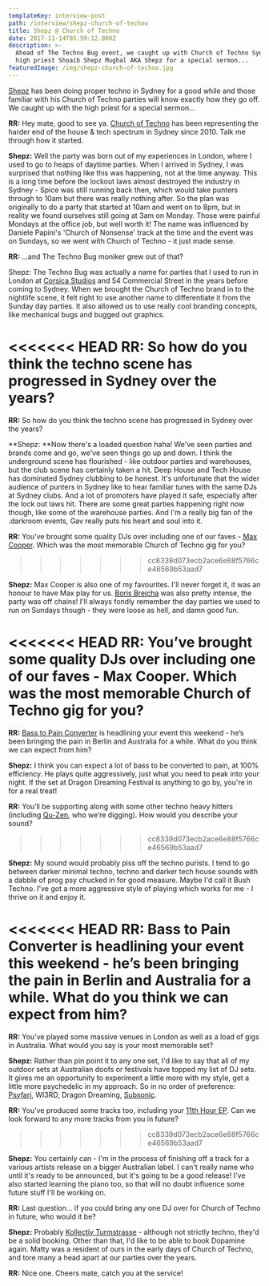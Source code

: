 ```yaml
---
templateKey: interview-post
path: /interview/shepz-church-of-techno
title: Shepz @ Church of Techno
date: 2017-11-14T05:59:12.000Z
description: >-
  Ahead of The Techno Bug event, we caught up with Church of Techno Sydney's
  high priest Shoaib Shepz Mughal AKA Shepz for a special sermon...
featuredImage: /img/shepz-church-of-techno.jpg
---
```

[Shepz](https://www.facebook.com/Shepz-156972351076686/) has been doing proper techno in Sydney for a good while and those familiar with his Church of Techno parties will know exactly how they go off. We caught up with the high priest for a special sermon...

**RR:** Hey mate, good to see ya. [Church of Techno](https://www.facebook.com/Church-of-Techno-137093736302751/) has been representing the harder end of the house & tech spectrum in Sydney since 2010. Talk me through how it started.

**Shepz:** Well the party was born out of my experiences in London, where I used to go to heaps of daytime parties. When I arrived in Sydney, I was surprised that nothing like this was happening, not at the time anyway. This is a long time before the lockout laws almost destroyed the industry in Sydney - Spice was still running back then, which would take punters through to 10am but there was really nothing after. So the plan was originally to do a party that started at 10am and went on to 8pm, but in reality we found ourselves still going at 3am on Monday. Those were painful Mondays at the office job, but well worth it! The name was influenced by Daniele Papini's 'Church of Nonsense' track at the time and the event was on Sundays, so we went with Church of Techno - it just made sense.

**RR:** …and The Techno Bug moniker grew out of that?

Shepz: The Techno Bug was actually a name for parties that I used to run in London at [Corsica Studios](https://www.facebook.com/CorsicaStudiosLondon/) and 54 Commercial Street in the years before coming to Sydney. When we brought the Church of Techno brand in to the nightlife scene, it felt right to use another name to differentiate it from the Sunday day parties. It also allowed us to use really cool branding concepts, like mechanical bugs and bugged out graphics.

<<<<<<< HEAD
RR: So how do you think the techno scene has progressed in Sydney over the years?
=======
**RR:** So how do you think the techno scene has progressed in Sydney over the years?

**Shepz: **Now there's a loaded question haha! We've seen parties and brands come and go, we've seen things go up and down. I think the underground scene has flourished - like outdoor parties and warehouses, but the club scene has certainly taken a hit. Deep House and Tech House has dominated Sydney clubbing to be honest. It's unfortunate that the wider audience of punters in Sydney like to hear familiar tunes with the same DJs at Sydney clubs. And a lot of promoters have played it safe, especially after the lock out laws hit. There are some great parties happening right now though, like some of the warehouse parties. And I'm a really big fan of the .darkroom events, Gav really puts his heart and soul into it.

**RR:** You’ve brought some quality DJs over including one of our faves - [Max Cooper](https://www.facebook.com/maxcoopermax/). Which was the most memorable Church of Techno gig for you?

> > > > > > > cc8339d073ecb2ace6e88f5766ce46569b53aad7

**Shepz:** Max Cooper is also one of my favourites. I'll never forget it, it was an honour to have Max play for us. [Boris Brejcha](https://www.facebook.com/BorisBrejcha.Official/) was also pretty intense, the party was off chains! I'll always fondly remember the day parties we used to run on Sundays though - they were loose as hell, and damn good fun.

<<<<<<< HEAD
RR: You’ve brought some quality DJs over including one of our faves - Max Cooper. Which was the most memorable Church of Techno gig for you?
=======
**RR:** [Bass to Pain Converter](https://www.facebook.com/basstopainconvertermusic/) is headlining your event this weekend - he’s been bringing the pain in Berlin and Australia for a while. What do you think we can expect from him?

**Shepz:** I think you can expect a lot of bass to be converted to pain, at 100% efficiency. He plays quite aggressively, just what you need to peak into your night. If the set at Dragon Dreaming Festival is anything to go by, you're in for a real treat!

**RR:** You’ll be supporting along with some other techno heavy hitters (including [Qu-Zen](https://www.facebook.com/quzenofficial/), who we’re digging). How would you describe your sound?

> > > > > > > cc8339d073ecb2ace6e88f5766ce46569b53aad7

**Shepz:** My sound would probably piss off the techno purists. I tend to go between darker minimal techno, techno and darker tech house sounds with a dabble of prog psy chucked in for good measure. Maybe I'd call it Bush Techno. I've got a more aggressive style of playing which works for me - I thrive on it and enjoy it.

<<<<<<< HEAD
RR: Bass to Pain Converter is headlining your event this weekend - he’s been bringing the pain in Berlin and Australia for a while. What do you think we can expect from him?
=======
**RR:** You’ve played some massive venues in London as well as a load of gigs in Australia. What would you say is your most memorable set?

**Shepz:** Rather than pin point it to any one set, I'd like to say that all of my outdoor sets at Australian doofs or festivals have topped my list of DJ sets. It gives me an opportunity to experiment a little more with my style, get a little more psychedelic in my approach. So in no order of preference: [Psyfari](https://www.facebook.com/PSYFARI.FESTIVAL/), WI3RD, Dragon Dreaming, [Subsonic](https://www.facebook.com/subsonicmusic/).

**RR:** You’ve produced some tracks too, including your [11th Hour EP](https://l.facebook.com/l.php?u=https%3A%2F%2Fopen.spotify.com%2Falbum%2F6vducU8VMmVKTyMj5KVStp&h=ATN3nPODXMlu5UbRAL29rPdsKXReB-LtFbhnSFXi_FG-XOlk0eRx2DZe6Bl6VpEyDeICbThwkj_l_1TAgnuMw7IVZj--WbcUvQAxeZoCdrVZ_JQhsjORCGbCa9aVy_NdvvX9dsvn). Can we look forward to any more tracks from you in future?

> > > > > > > cc8339d073ecb2ace6e88f5766ce46569b53aad7

**Shepz:** You certainly can - I'm in the process of finishing off a track for a various artists release on a bigger Australian label. I can't really name who until it's ready to be announced, but it's going to be a good release! I've also started learning the piano too, so that will no doubt influence some future stuff I'll be working on.

**RR:** Last question... if you could bring any one DJ over for Church of Techno in future, who would it be?

**Shepz:** Probably [Kollectiv Turmstrasse](https://www.facebook.com/kollektivturmstrasse/) - although not strictly techno, they'd be a solid booking. Other than that, I'd like to be able to book Dopamine again. Matty was a resident of ours in the early days of Church of Techno, and tore many a head apart at our parties over the years.

**RR:** Nice one. Cheers mate, catch you at the service!
